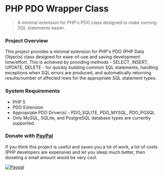 PHP PDO Wrapper Class
=====================

> A minimal extension for PHP's PDO class designed to make running SQL statements easier.

### Project Overview

This project provides a minimal extension for PHP's PDO (PHP Data Objects) class designed for ease-of-use and saving development time/effort. This is achieved by providing methods - SELECT, INSERT, UPDATE, DELETE - for quickly building common SQL statements, handling exceptions when SQL errors are produced, and automatically returning results/number of affected rows for the appropriate SQL statement types.

### System Requirements
- PHP 5
- PDO Extension
- Appropriate PDO Driver(s) - PDO_SQLITE, PDO_MYSQL, PDO_PGSQL
- Only MySQL, SQLite, and PostgreSQL database types are currently supported.

### Donate with [PayPal](https://www.paypal.com/cgi-bin/webscr?cmd=_s-xclick&hosted_button_id=PQYDBAMQ3D2UG)

If you think this project is useful and saves you a lot of work, a lot of costs (PHP developers are expensive) and let you sleep much better, then donating a small amount would be very cool.

[![Paypal](https://www.paypalobjects.com/en_US/i/btn/btn_donateCC_LG.gif)](https://www.paypal.com/cgi-bin/webscr?cmd=_s-xclick&hosted_button_id=PQYDBAMQ3D2UG)
